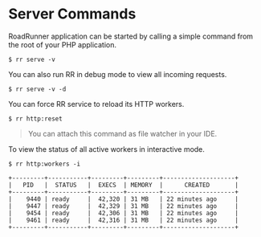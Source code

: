 # Server Commands
RoadRunner application can be started by calling a simple command from the root of your PHP application.

```
$ rr serve -v
```

You can also run RR in debug mode to view all incoming requests.

```
$ rr serve -v -d
```

You can force RR service to reload its HTTP workers.

```
$ rr http:reset
```

> You can attach this command as file watcher in your IDE.

To view the status of all active workers in interactive mode.

```
$ rr http:workers -i
```

```
+---------+-----------+---------+---------+--------------------+
|   PID   |  STATUS   |  EXECS  | MEMORY  |      CREATED       |
+---------+-----------+---------+---------+--------------------+
|    9440 | ready     |  42,320 | 31 MB   | 22 minutes ago     |
|    9447 | ready     |  42,329 | 31 MB   | 22 minutes ago     |
|    9454 | ready     |  42,306 | 31 MB   | 22 minutes ago     |
|    9461 | ready     |  42,316 | 31 MB   | 22 minutes ago     |
+---------+-----------+---------+---------+--------------------+
```
